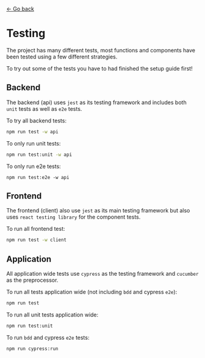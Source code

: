 [← Go back](../README.md)

# Testing

The project has many different tests, most functions and components have been tested using a few different strategies.

To try out some of the tests you have to had finished the setup guide first!

## Backend

The backend (api) uses `jest` as its testing framework and includes both `unit` tests as well as `e2e` tests.

To try all backend tests:
```sh
npm run test -w api
```

To only run unit tests:
```sh
npm run test:unit -w api
```

To only run e2e tests:
```
npm run test:e2e -w api
```

## Frontend

The frontend (client) also use `jest` as its main testing framework but also uses `react testing library` for the component tests.

To run all frontend test:
```sh
npm run test -w client
```

## Application

All application wide tests use `cypress` as the testing framework and `cucumber` as the preprocessor.

To run all tests application wide (not including `bdd` and cypress `e2e`):
```sh
npm run test
```

To run all unit tests application wide:
```sh
npm run test:unit
```

To run `bdd` and cypress `e2e` tests:
```sh
npm run cypress:run
```
